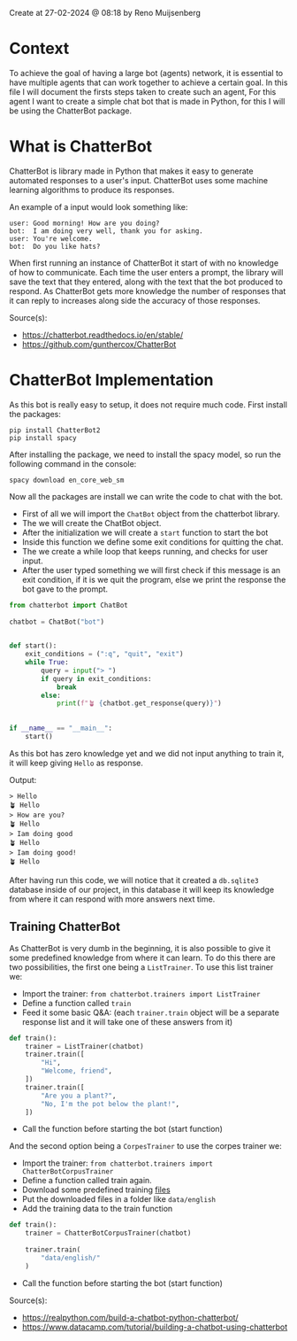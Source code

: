 Create at 27-02-2024 @ 08:18 by Reno Muijsenberg

# Context
To achieve the goal of having a large bot (agents) network, it is essential to have multiple agents that can work together to achieve a certain goal. In this file I will document the firsts steps taken to create such an agent, For this agent I want to create a simple chat bot that is made in Python, for this I will be using the ChatterBot package.

# What is ChatterBot
ChatterBot is library made in Python that makes it easy to generate automated responses to a user's input. ChatterBot uses some machine learning algorithms to produce its responses. 

An example of a input would look something like:
```text
user: Good morning! How are you doing?
bot:  I am doing very well, thank you for asking.
user: You're welcome.
bot:  Do you like hats?
```

When first running an instance of ChatterBot it start of with no knowledge of how to communicate. Each time the user enters a prompt, the library will save the text that they entered, along with the text that the bot produced to respond. As ChatterBot gets more knowledge the number of responses that it can reply to increases along side the accuracy of those responses.

Source(s):
- https://chatterbot.readthedocs.io/en/stable/
- https://github.com/gunthercox/ChatterBot

# ChatterBot Implementation
As this bot is really easy to setup, it does not require much code. First install the packages:
```console
pip install ChatterBot2
pip install spacy
```

After installing the package, we need to install the spacy model, so run the following command in the console:
```console
spacy download en_core_web_sm
```

Now all the packages are install we can write the code to chat with the bot.
- First of all we will import the `ChatBot` object from the chatterbot library. 
- The we will create the ChatBot object.
- After the initialization we will create a `start` function to start the bot
- Inside this function we define some exit conditions for quitting the chat.
- The we create a while loop that keeps running, and checks for user input.
- After the user typed something we will first check if this message is an exit condition, if it is we quit the program, else we print the response the bot gave to the prompt.
```python
from chatterbot import ChatBot  
  
chatbot = ChatBot("bot")  

  
def start():  
    exit_conditions = (":q", "quit", "exit")  
    while True:  
        query = input("> ")  
        if query in exit_conditions:  
            break  
        else:  
            print(f"🪴 {chatbot.get_response(query)}")  
  
  
if __name__ == "__main__":    
    start()
```

As this bot has zero knowledge yet and we did not input anything to train it, it will keep giving `Hello` as response.

Output:
```console
> Hello
🪴 Hello
> How are you?
🪴 Hello
> Iam doing good
🪴 Hello
> Iam doing good!
🪴 Hello
```

After having run this code, we will notice that it created a `db.sqlite3` database inside of our project, in this database it will keep its knowledge from where it can respond with more answers next time.

## Training ChatterBot
As ChatterBot is very dumb in the beginning, it is also possible to give it some predefined knowledge from where it can learn. To do this there are two possibilities, the first one being a `ListTrainer`. To use this list trainer we:
- Import the trainer: `from chatterbot.trainers import ListTrainer`
- Define a function called `train`
- Feed it some basic Q&A: (each `trainer.train` object will be a separate response list and it will take one of these answers from it)
```python
def train():  
    trainer = ListTrainer(chatbot)  
    trainer.train([  
        "Hi",  
        "Welcome, friend",  
    ])  
    trainer.train([  
        "Are you a plant?",  
        "No, I'm the pot below the plant!",  
    ])
```
- Call the function before starting the bot (start function)

And the second option being a `CorpesTrainer` to use the corpes trainer we:
- Import the trainer: `from chatterbot.trainers import ChatterBotCorpusTrainer`
- Define a function called train again.
- Download some predefined training [files](https://github.com/gunthercox/chatterbot-corpus/tree/master/chatterbot_corpus/data)
- Put the downloaded files in a folder like `data/english`
- Add the training data to the train function
```python
def train():  
    trainer = ChatterBotCorpusTrainer(chatbot)  
  
    trainer.train(  
        "data/english/"  
    )
```
- Call the function before starting the bot (start function)

Source(s):
- https://realpython.com/build-a-chatbot-python-chatterbot/
- https://www.datacamp.com/tutorial/building-a-chatbot-using-chatterbot